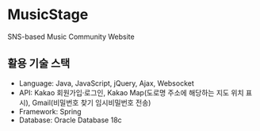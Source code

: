 # MusicStage
SNS-based Music Community Website



## 활용 기술 스택
- Language: Java, JavaScript, jQuery, Ajax, Websocket
- API: Kakao 회원가입·로그인, Kakao Map(도로명 주소에 해당하는 지도 위치 표시), Gmail(비밀번호 찾기 임시비밀번호 전송)
- Framework: Spring
- Database: Oracle Database 18c
